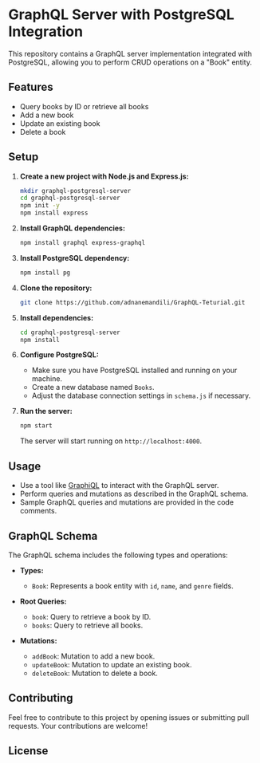 # GraphQL Server with PostgreSQL Integration

This repository contains a GraphQL server implementation integrated with PostgreSQL, allowing you to perform CRUD operations on a "Book" entity.

## Features

- Query books by ID or retrieve all books
- Add a new book
- Update an existing book
- Delete a book

## Setup

1. **Create a new project with Node.js and Express.js:**

    ```bash
    mkdir graphql-postgresql-server
    cd graphql-postgresql-server
    npm init -y
    npm install express
    ```

2. **Install GraphQL dependencies:**

    ```bash
    npm install graphql express-graphql
    ```

3. **Install PostgreSQL dependency:**

    ```bash
    npm install pg
    ```

4. **Clone the repository:**

    ```bash
    git clone https://github.com/adnanemandili/GraphQL-Teturial.git
    ```

5. **Install dependencies:**

    ```bash
    cd graphql-postgresql-server
    npm install
    ```

6. **Configure PostgreSQL:**

    - Make sure you have PostgreSQL installed and running on your machine.
    - Create a new database named `Books`.
    - Adjust the database connection settings in `schema.js` if necessary.

7. **Run the server:**

    ```bash
    npm start
    ```

    The server will start running on `http://localhost:4000`.

## Usage

- Use a tool like [GraphiQL](https://github.com/graphql/graphiql) to interact with the GraphQL server.
- Perform queries and mutations as described in the GraphQL schema.
- Sample GraphQL queries and mutations are provided in the code comments.

## GraphQL Schema

The GraphQL schema includes the following types and operations:

- **Types:**
    - `Book`: Represents a book entity with `id`, `name`, and `genre` fields.

- **Root Queries:**
    - `book`: Query to retrieve a book by ID.
    - `books`: Query to retrieve all books.

- **Mutations:**
    - `addBook`: Mutation to add a new book.
    - `updateBook`: Mutation to update an existing book.
    - `deleteBook`: Mutation to delete a book.

## Contributing

Feel free to contribute to this project by opening issues or submitting pull requests. Your contributions are welcome!

## License


